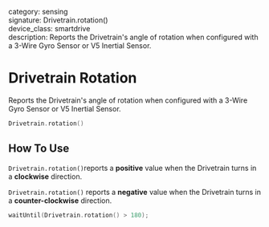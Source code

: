 category: sensing  
signature: Drivetrain.rotation()  
device_class: smartdrive  
description: Reports the Drivetrain's angle of rotation when configured with a 3-Wire Gyro Sensor or V5 Inertial Sensor.

# Drivetrain Rotation

Reports the Drivetrain's angle of rotation when configured with a 3-Wire Gyro Sensor or V5 Inertial Sensor.

```cpp
Drivetrain.rotation()
```

## How To Use

`Drivetrain.rotation()`reports a **positive** value when the Drivetrain turns in a **clockwise** direction.

`Drivetrain.rotation()` reports a **negative** value when the Drivetrain turns in a **counter-clockwise** direction.

```cpp
waitUntil(Drivetrain.rotation() > 180);
```
<advanced>
</advanced>

